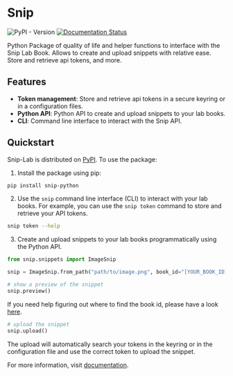 # Snip

![PyPI - Version](https://img.shields.io/pypi/v/snip-python?logoColor=green&color=%234bc51d)
[![Documentation Status](https://readthedocs.org/projects/snip-python/badge/?version=latest)](https://snip-python.readthedocs.io/en/latest/?badge=latest)

Python Package of quality of life and helper functions to interface with the Snip Lab Book. Allows to create and upload snippets with relative ease. Store and retrieve api tokens, and more.

## Features

<!-- start features -->

- **Token management**: Store and retrieve api tokens in a secure keyring or in a configuration files.
- **Python API**: Python API to create and upload snippets to your lab books.
- **CLI**: Command line interface to interact with the Snip API.

<!-- end features -->

## Quickstart

<!-- start quickstart -->

Snip-Lab is distributed on [PyPI]. To use the package:

1. Install the package using pip:

```bash
pip install snip-python
```
2. Use the `snip` command line interface (CLI) to interact with your lab books. For example, you can use the `snip token` command to store and retrieve your API tokens.

```bash
snip token --help
```

3. Create and upload snippets to your lab books programmatically using the Python API.

```python
from snip.snippets import ImageSnip

snip = ImageSnip.from_path("path/to/image.png", book_id="[YOUR_BOOK_ID]")

# show a preview of the snippet
snip.preview()
```

If you need help figuring out where to find the book id, please have a look [here](https://snip-python.readthedocs.io/en/latest/tokens.html#how-to-find-the-book-id).

```python
# upload the snippet
snip.upload()
```

The upload will automatically search your tokens in the keyring or in the configuration file and use the correct token to upload the snippet.

[pypi]: https://pypi.org/project/snip-python/

<!-- end quickstart -->


For more information, visit [documentation][quickstart-docs].

[quickstart-docs]: https://snip-python.readthedocs.io/en/latest/quickstart.html

